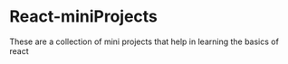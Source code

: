 # React-miniProjects
These are a collection of mini projects that help in learning the basics of react
